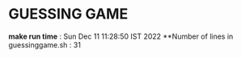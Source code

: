 # GUESSING GAME
**make run time** : Sun Dec 11 11:28:50 IST 2022
**Number of lines in guessinggame.sh : 31
